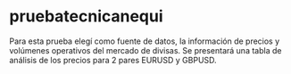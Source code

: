 # pruebatecnicanequi
Para esta prueba elegí como fuente de datos, la información de precios y volúmenes operativos del mercado de divisas. Se presentará una tabla de análisis de los precios para 2 pares EURUSD y GBPUSD.
